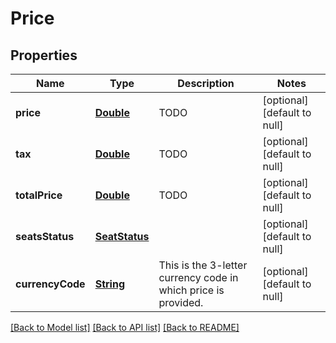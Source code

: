 # Price
## Properties

Name | Type | Description | Notes
------------ | ------------- | ------------- | -------------
**price** | [**Double**](double.md) | TODO | [optional] [default to null]
**tax** | [**Double**](double.md) | TODO | [optional] [default to null]
**totalPrice** | [**Double**](double.md) | TODO | [optional] [default to null]
**seatsStatus** | [**SeatStatus**](SeatStatus.md) |  | [optional] [default to null]
**currencyCode** | [**String**](string.md) | This is the 3-letter currency code in which price is provided. | [optional] [default to null]

[[Back to Model list]](../README.md#documentation-for-models) [[Back to API list]](../README.md#documentation-for-api-endpoints) [[Back to README]](../README.md)

